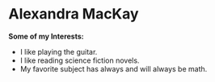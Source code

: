 # Alexandra MacKay
**Some of my Interests:**
* I like playing the guitar.
* I like reading science fiction novels.
* My favorite subject has always and will always be math.

